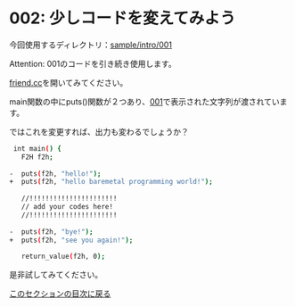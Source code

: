002: 少しコードを変えてみよう
=============================

今回使用するディレクトリ：[sample/intro/001](https://github.com/PFLab-OS/Toshokan/tree/master/sample/intro/001)

Attention: 001のコードを引き続き使用します。

[friend.cc](https://github.com/PFLab-OS/Toshokan/blob/master/sample/intro/001/friend.cc#L28)を開いてみてください。

main関数の中にputs()関数が２つあり、[001](001.md)で表示された文字列が渡されています。

ではこれを変更すれば、出力も変わるでしょうか？

```bash
 int main() {
   F2H f2h;
 
-  puts(f2h, "hello!");
+  puts(f2h, "hello baremetal programming world!");
 
   //!!!!!!!!!!!!!!!!!!!!!!
   // add your codes here!
   //!!!!!!!!!!!!!!!!!!!!!!
 
-  puts(f2h, "bye!");
+  puts(f2h, "see you again!");
 
   return_value(f2h, 0);
```

是非試してみてください。

[このセクションの目次に戻る](index.md)
